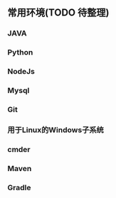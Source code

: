 ## 常用环境(TODO 待整理)
  ### JAVA
  
  ### Python
  
  ### NodeJs
  
  ### Mysql
  
  ### Git
  
  ### 用于Linux的Windows子系统
  
  ### cmder
  
  ### Maven
  
  ### Gradle
  
  
  